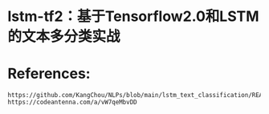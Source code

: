 # lstm-tf2：基于Tensorflow2.0和LSTM的文本多分类实战



# References:

```
https://github.com/KangChou/NLPs/blob/main/lstm_text_classification/README.md
https://codeantenna.com/a/vW7qeMbvDD
```
